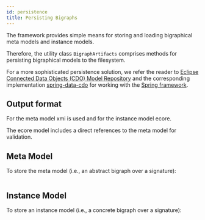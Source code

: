 ```yaml
---
id: persistence
title: Persisting Bigraphs
---
```


<!--# Persisting Bigraphs-->

The framework provides simple means for storing and loading bigraphical
meta models and instance models.

Therefore, the utility class `BigraphArtifacts` comprises methods for
persisting bigraphical models to the filesystem.

For a more sophisticated persistence solution, we refer the reader to 
[Eclipse Connected Data Objects (CDO) Model Repository](https://projects.eclipse.org/projects/modeling.emf.cdo) 
and the corresponding implementation [spring-data-cdo]() for working
with the [Spring framework](https://spring.io/). 

## Output format

For the meta model xmi is used and for the instance model ecore.

The ecore model includes a direct references to the meta model for validation.



## Meta Model

To store the meta model (i.e., an abstract bigraph over a signature):

```java

```


## Instance Model

To store an instance model (i.e., a concrete bigraph over a signature):

```java

```



